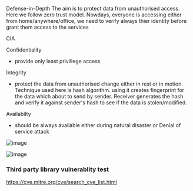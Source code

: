 
Defense-in-Depth
The aim is to protect data from unauthorised access. Here we follow zero trust model.
Nowdays, everyone is accessing either from home/anywhere/office, we need to verify always thier identity before grant them access to the services

CIA

Confidentiality
* provide only least privillege access

Integrity
* protect the data from unauthorised change either in rest or in motion. Technique used here is hash algorithm. using it creates fingerprint for the data which about to send by sender. Receiver generates the hash and verify it against sender's hash to see if the data is stolen/modified.

Availabilty
* should be always available either during natural disaster or Denial of service attack

![image](https://user-images.githubusercontent.com/38088886/133549956-1f742884-2655-4795-b43e-c30e1bf81fa9.png)


![image](https://user-images.githubusercontent.com/38088886/133741600-0f7d9ac9-5071-40ca-8340-f8dd961f80e4.png)


### Third party library vulnerablity test

https://cve.mitre.org/cve/search_cve_list.html


